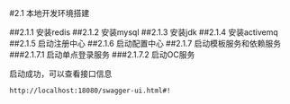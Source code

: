 #2.1 本地开发环境搭建

##2.1.1 安装redis
##2.1.2 安装mysql
##2.1.3 安装jdk
##2.1.4 安装activemq
##2.1.5 启动注册中心
##2.1.6 启动配置中心
##2.1.7 启动模板服务和依赖服务
###2.1.7.1 启动单点登录服务
###2.1.7.2 启动OC服务

启动成功，可以查看接口信息

```
http://localhost:18080/swagger-ui.html#!
```

